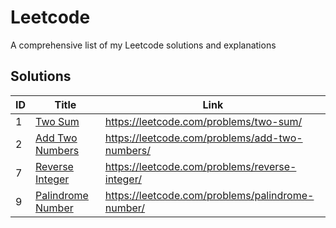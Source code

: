 # Leetcode

A comprehensive list of my Leetcode solutions and explanations

## Solutions

| ID  | Title                                                      | Link                                             |
| --- | ---------------------------------------------------------- | ------------------------------------------------ |
| 1   | [Two Sum](./solutions/1.%20Two%20Sum/)                     | https://leetcode.com/problems/two-sum/           |
| 2   | [Add Two Numbers](./solutions/2.%20Add%20Two%20Numbers/)   | https://leetcode.com/problems/add-two-numbers/   |
| 7   | [Reverse Integer](./solutions/7.%20Reverse%20Integer/)     | https://leetcode.com/problems/reverse-integer/   |
| 9   | [Palindrome Number](./solutions/9.%20Palindrome%20Number/) | https://leetcode.com/problems/palindrome-number/ |
